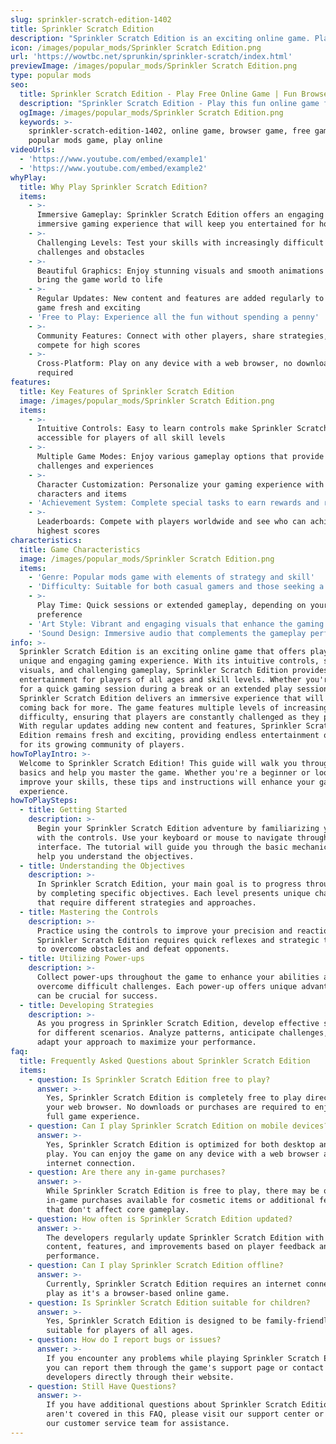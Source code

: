 ```yaml
---
slug: sprinkler-scratch-edition-1402
title: Sprinkler Scratch Edition
description: "Sprinkler Scratch Edition is an exciting online game. Play for free directly in your browser!"
icon: /images/popular_mods/Sprinkler Scratch Edition.png
url: 'https://wowtbc.net/sprunkin/sprinkler-scratch/index.html'
previewImage: /images/popular_mods/Sprinkler Scratch Edition.png
type: popular mods
seo:
  title: Sprinkler Scratch Edition - Play Free Online Game | Fun Browser Games
  description: "Sprinkler Scratch Edition - Play this fun online game for free in your browser. No download required!"
  ogImage: /images/popular_mods/Sprinkler Scratch Edition.png
  keywords: >-
    sprinkler-scratch-edition-1402, online game, browser game, free game,
    popular mods game, play online
videoUrls:
  - 'https://www.youtube.com/embed/example1'
  - 'https://www.youtube.com/embed/example2'
whyPlay:
  title: Why Play Sprinkler Scratch Edition?
  items:
    - >-
      Immersive Gameplay: Sprinkler Scratch Edition offers an engaging and
      immersive gaming experience that will keep you entertained for hours
    - >-
      Challenging Levels: Test your skills with increasingly difficult
      challenges and obstacles
    - >-
      Beautiful Graphics: Enjoy stunning visuals and smooth animations that
      bring the game world to life
    - >-
      Regular Updates: New content and features are added regularly to keep the
      game fresh and exciting
    - 'Free to Play: Experience all the fun without spending a penny'
    - >-
      Community Features: Connect with other players, share strategies, and
      compete for high scores
    - >-
      Cross-Platform: Play on any device with a web browser, no downloads
      required
features:
  title: Key Features of Sprinkler Scratch Edition
  image: /images/popular_mods/Sprinkler Scratch Edition.png
  items:
    - >-
      Intuitive Controls: Easy to learn controls make Sprinkler Scratch Edition
      accessible for players of all skill levels
    - >-
      Multiple Game Modes: Enjoy various gameplay options that provide different
      challenges and experiences
    - >-
      Character Customization: Personalize your gaming experience with unique
      characters and items
    - 'Achievement System: Complete special tasks to earn rewards and recognition'
    - >-
      Leaderboards: Compete with players worldwide and see who can achieve the
      highest scores
characteristics:
  title: Game Characteristics
  image: /images/popular_mods/Sprinkler Scratch Edition.png
  items:
    - 'Genre: Popular mods game with elements of strategy and skill'
    - 'Difficulty: Suitable for both casual gamers and those seeking a challenge'
    - >-
      Play Time: Quick sessions or extended gameplay, depending on your
      preference
    - 'Art Style: Vibrant and engaging visuals that enhance the gaming experience'
    - 'Sound Design: Immersive audio that complements the gameplay perfectly'
info: >-
  Sprinkler Scratch Edition is an exciting online game that offers players a
  unique and engaging gaming experience. With its intuitive controls, stunning
  visuals, and challenging gameplay, Sprinkler Scratch Edition provides hours of
  entertainment for players of all ages and skill levels. Whether you're looking
  for a quick gaming session during a break or an extended play session,
  Sprinkler Scratch Edition delivers an immersive experience that will keep you
  coming back for more. The game features multiple levels of increasing
  difficulty, ensuring that players are constantly challenged as they progress.
  With regular updates adding new content and features, Sprinkler Scratch
  Edition remains fresh and exciting, providing endless entertainment options
  for its growing community of players.
howToPlayIntro: >-
  Welcome to Sprinkler Scratch Edition! This guide will walk you through the
  basics and help you master the game. Whether you're a beginner or looking to
  improve your skills, these tips and instructions will enhance your gaming
  experience.
howToPlaySteps:
  - title: Getting Started
    description: >-
      Begin your Sprinkler Scratch Edition adventure by familiarizing yourself
      with the controls. Use your keyboard or mouse to navigate through the game
      interface. The tutorial will guide you through the basic mechanics and
      help you understand the objectives.
  - title: Understanding the Objectives
    description: >-
      In Sprinkler Scratch Edition, your main goal is to progress through levels
      by completing specific objectives. Each level presents unique challenges
      that require different strategies and approaches.
  - title: Mastering the Controls
    description: >-
      Practice using the controls to improve your precision and reaction time.
      Sprinkler Scratch Edition requires quick reflexes and strategic thinking
      to overcome obstacles and defeat opponents.
  - title: Utilizing Power-ups
    description: >-
      Collect power-ups throughout the game to enhance your abilities and
      overcome difficult challenges. Each power-up offers unique advantages that
      can be crucial for success.
  - title: Developing Strategies
    description: >-
      As you progress in Sprinkler Scratch Edition, develop effective strategies
      for different scenarios. Analyze patterns, anticipate challenges, and
      adapt your approach to maximize your performance.
faq:
  title: Frequently Asked Questions about Sprinkler Scratch Edition
  items:
    - question: Is Sprinkler Scratch Edition free to play?
      answer: >-
        Yes, Sprinkler Scratch Edition is completely free to play directly in
        your web browser. No downloads or purchases are required to enjoy the
        full game experience.
    - question: Can I play Sprinkler Scratch Edition on mobile devices?
      answer: >-
        Yes, Sprinkler Scratch Edition is optimized for both desktop and mobile
        play. You can enjoy the game on any device with a web browser and
        internet connection.
    - question: Are there any in-game purchases?
      answer: >-
        While Sprinkler Scratch Edition is free to play, there may be optional
        in-game purchases available for cosmetic items or additional features
        that don't affect core gameplay.
    - question: How often is Sprinkler Scratch Edition updated?
      answer: >-
        The developers regularly update Sprinkler Scratch Edition with new
        content, features, and improvements based on player feedback and game
        performance.
    - question: Can I play Sprinkler Scratch Edition offline?
      answer: >-
        Currently, Sprinkler Scratch Edition requires an internet connection to
        play as it's a browser-based online game.
    - question: Is Sprinkler Scratch Edition suitable for children?
      answer: >-
        Yes, Sprinkler Scratch Edition is designed to be family-friendly and
        suitable for players of all ages.
    - question: How do I report bugs or issues?
      answer: >-
        If you encounter any problems while playing Sprinkler Scratch Edition,
        you can report them through the game's support page or contact the
        developers directly through their website.
    - question: Still Have Questions?
      answer: >-
        If you have additional questions about Sprinkler Scratch Edition that
        aren't covered in this FAQ, please visit our support center or contact
        our customer service team for assistance.
---
```


